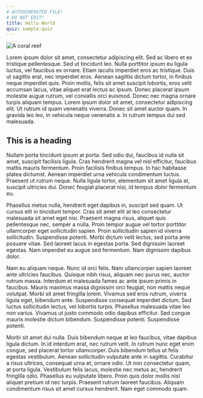 ```yaml
---
# AUTOGENERATED FILE!
# DO NOT EDIT!
title: Hello World
quiz: sample-quiz
---
```

![A coral reef](/img/explore_banner.jpg "Coral Reef")

Lorem ipsum dolor sit amet, consectetur adipiscing elit. Sed ac libero et ex tristique pellentesque. Sed ut tincidunt leo. Nulla porttitor ipsum eu ligula luctus, vel faucibus ex ornare. Etiam iaculis imperdiet eros ac tristique. Duis ut sagittis erat, nec imperdiet eros. Aenean sagittis dictum tortor, in finibus neque imperdiet quis. Proin mollis, felis sit amet suscipit lobortis, eros velit accumsan lacus, vitae aliquet erat lectus ac ipsum. Donec placerat ipsum molestie augue rutrum, vel convallis orci euismod. Donec nec magna ornare turpis aliquam tempus. Lorem ipsum dolor sit amet, consectetur adipiscing elit. Ut rutrum id quam venenatis viverra. Donec sit amet auctor quam. In gravida leo leo, in vehicula neque venenatis a. In rutrum tempus dui sed malesuada.

## This is a heading

Nullam porta tincidunt ipsum at porta. Sed odio dui, faucibus id nulla sit amet, suscipit facilisis ligula. Cras hendrerit magna vel nisl efficitur, faucibus mattis mauris fermentum. Proin facilisis finibus tempus. In hac habitasse platea dictumst. Aenean imperdiet urna vehicula condimentum luctus. Praesent ut rutrum neque. Nulla ligula tortor, elementum sit amet ligula at, suscipit ultricies dui. Donec feugiat placerat nisi, id tempus dolor fermentum eu.

Phasellus metus nulla, hendrerit eget dapibus in, suscipit sed quam. Ut cursus elit in tincidunt tempor. Cras sit amet elit at leo consectetur malesuada sit amet eget nisi. Praesent magna risus, aliquet quis pellentesque nec, semper a nulla. Proin tempor augue vel tortor porttitor ullamcorper eget sollicitudin sapien. Proin sollicitudin sapien id viverra sollicitudin. Suspendisse potenti. Morbi dictum velit lectus, sed porta ante posuere vitae. Sed laoreet lacus in egestas porta. Sed dignissim laoreet egestas. Nam imperdiet eu augue sed fermentum. Nam dignissim dapibus dolor.

Nam eu aliquam neque. Nunc id orci felis. Nam ullamcorper sapien laoreet ante ultricies faucibus. Quisque nibh risus, aliquam nec purus nec, auctor rutrum massa. Interdum et malesuada fames ac ante ipsum primis in faucibus. Mauris maximus massa dignissim orci feugiat, non mattis neque volutpat. Morbi sit amet fringilla lorem. Vivamus sed eros rutrum, viverra ligula eget, bibendum ante. Suspendisse consequat imperdiet dictum. Sed luctus sollicitudin lectus, vel lobortis turpis. Phasellus malesuada vitae leo non varius. Vivamus ut justo commodo odio dapibus efficitur. Sed congue mauris molestie dictum bibendum. Suspendisse potenti. Suspendisse potenti.

Morbi sit amet dui nulla. Duis bibendum neque at leo faucibus, vitae dapibus ligula dictum. In id interdum erat, nec rutrum velit. In rutrum nunc eget enim congue, sed placerat tortor ullamcorper. Duis bibendum tellus ut felis egestas vestibulum. Aenean sollicitudin vulputate ante in sagittis. Curabitur a risus ultrices, consequat urna et, ornare odio. Ut non consectetur quam, at porta ligula. Vestibulum felis lacus, molestie nec metus ac, hendrerit fringilla odio. Phasellus eu vulputate libero. Proin quis dolor mollis nisl aliquet pretium id nec turpis. Praesent rutrum laoreet faucibus. Aliquam condimentum risus sit amet cursus hendrerit. Nam eget commodo quam.
